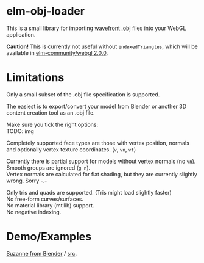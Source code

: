 # elm-obj-loader

This is a small library for importing [wavefront .obj][objSpecs] files into your WebGL application.

**Caution!**
This is currently not useful without `indexedTriangles`, which will be available in [elm-community/webgl 2.0.0][webgl2.0].

# Limitations
Only a small subset of the .obj file specification is supported.

The easiest is to export/convert your model from Blender or another 3D content creation tool as an .obj file.

Make sure you tick the right options:   
TODO: img

Completely supported face types are those with vertex position, normals and optionally vertex texture coordinates. (`v`, `vn`, `vt`)

Currently there is partial support for models without vertex normals (no `vn`).   
Smooth groups are ignored (`g n`).   
Vertex normals are calculated for flat shading, but they are currently slightly wrong. Sorry -.-

Only tris and quads are supported. (Tris might load slightly faster)   
No free-form curves/surfaces.    
No material library (mtllib) support.   
No negative indexing.

# Demo/Examples
[Suzanne from Blender][loaderDemo] / [src](/examples).



[webgl2.0]: https://github.com/elm-community/webgl/tree/2.0
[loaderDemo]: https://zinggi.github.io/randomDemos/webgl/objLoader.html
[objSpecs]: http://www.martinreddy.net/gfx/3d/OBJ.spec
